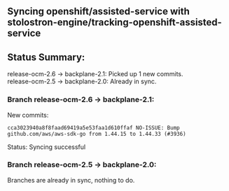 ## Syncing openshift/assisted-service with stolostron-engine/tracking-openshift-assisted-service

## Status Summary:

release-ocm-2.6 -> backplane-2.1: Picked up 1 new commits.  
release-ocm-2.5 -> backplane-2.0: Already in sync.  

### Branch release-ocm-2.6 -> backplane-2.1:

New commits:

```
cca3023940a8f8faad69419a5e53faa1d610ffaf NO-ISSUE: Bump github.com/aws/aws-sdk-go from 1.44.15 to 1.44.33 (#3936)
```

Status: Syncing successful

### Branch release-ocm-2.5 -> backplane-2.0:

Branches are already in sync, nothing to do.
